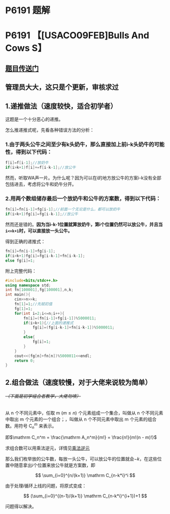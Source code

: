 # P6191 题解

# P6191 【[USACO09FEB]Bulls And Cows S】

##  [题目传送门](https://www.luogu.com.cn/problem/P6191)

## 管理员大大，这只是个更新，审核求过

## 1.递推做法（速度较快，适合初学者）

这题是一个十分恶心的递推。

怎么推递推式呢，先看各种错误方法的分析：

### 1.由于两头公牛之间至少有k头奶牛，那么直接加上前i-k头奶牛的可能性，得到以下代码：
```cpp
f[i]=f[i-1];//放奶牛
if(i>k+1)f[i]+=f[i-k-1];//放公牛
```
然而，听取WA声一片。为什么呢？因为可以在i的地方放公牛的方案i-k没有全部包括进去，考虑将公牛和奶牛分开。

### 2.用两个数组储存最后一个放奶牛和公牛的方案数，得到以下代码：
```cpp
fn[i]=fn[i-1]+fg[i-1];//前面一个无论是什么，都可以放奶牛
if(i>k+1)fg[i]=fg[i-k-1];//放公牛
```
然而还是错的。**因为当i-k-1位置就算放奶牛，第i个位置仍然可以放公牛，并且当`i<=k+1`时，可以直接放一头公牛。**

得到正确的递推式：
```cpp
fn[i]=fn[i-1]+fg[i-1];
if(i>k+1)fg[i]=fg[i-k-1]+fn[i-k-1];
else fg[i]=1;
```
附上完整代码：
```cpp
#include<bits/stdc++.h>
using namespace std;
int fn[100001],fg[100001],n,k;
int main(){
	cin>>n>>k;
	fn[1]=1;//先赋初值
	fg[1]=1;
	for(int i=2;i<=n;i++){
		fn[i]=(fn[i-1]+fg[i-1])%5000011;
		if(i>k+1){//上面的递推式
			fg[i]=(fg[i-k-1]+fn[i-k-1])%5000011;
		}
		else{
			fg[i]=1;	
		}
	}
	cout<<(fg[n]+fn[n])%5000011<<endl;
	return 0;
}
```
## 2.组合做法（速度较慢，对于大佬来说较为简单）


###### ~~（下面是初学组合者教学，大佬勿喷）~~
从 n 个不同元素中，任取 m $( m\leq n )$ 个元素组成一个集合，叫做从 n 个不同元素中取出 m 个元素的一个组合；，叫做从 n 个不同元素中取出 m 个元素的组合数。用符号 $\mathrm C_n^m$ 来表示。

即$\mathrm C_n^m = \frac{\mathrm A_n^m}{m!} = \frac{n!}{m!(n - m)!}$

求组合数可以用乘法逆元，详情见[乘法逆元](https://www.luogu.com.cn/problem/P3811)

那么我们枚举放的公牛数，每放一头公牛，可以放公牛的位置就会$-k$，在这些位置中随意拿出$i$个位置来放公牛就是方案数，即 

$$ \sum_{i=0}^{n/(k+1)} \mathrm C_{n-k*i}^i  $$

由于处理$i$循环上线的问题，将原式变成： 

$$ (\sum_{i=0}^{(n-1)/(k+1)} \mathrm C_{n-k*i}^{i+1})+1  $$

问题得以解决。